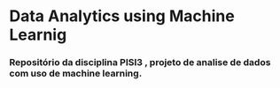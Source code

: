 # Data Analytics using  Machine Learnig

### Repositório da disciplina PISI3 , projeto de analise de dados com uso de machine learning.



